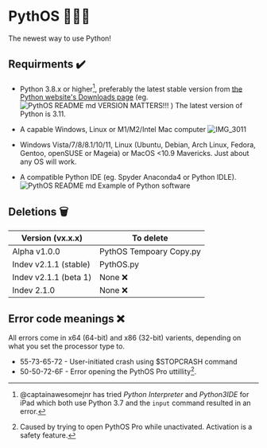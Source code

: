 # PythOS 👨🏻‍💻
The newest way to use Python!

## Requirments ✔️
- Python 3.8.x or higher[^1], preferably the latest stable version from [the Python website's Downloads page](https://www.python.org/downloads/) (eg. ![PythOS README md VERSION MATTERS!!!](https://user-images.githubusercontent.com/90992828/190842302-e3ec8367-0e7d-43e6-8549-c4e94c2f07d3.PNG) ) The latest version of Python is 3.11.

- A capable Windows, Linux or M1/M2/Intel Mac computer
![IMG_3011](https://user-images.githubusercontent.com/90992828/190842805-9f03ee21-6375-48e4-8b66-d161b639a6f8.jpeg)

- Windows Vista/7/8/8.1/10/11, Linux (Ubuntu, Debian, Arch Linux, Fedora, Gentoo, openSUSE or Mageia) or MacOS <10.9 Mavericks. Just about any OS will work.

- A compatible Python IDE (eg. Spyder Anaconda4 or Python IDLE).
![PythOS README md Example of Python software](https://user-images.githubusercontent.com/90992828/190842443-0bbb56ca-88e3-4fe4-9c8d-c7c1a7642287.PNG)

## Deletions 🗑️
| Version (vx.x.x)| To delete          |
|-----------|------------------|
|Alpha v1.0.0 | PythOS Tempoary Copy.py |
 Indev v2.1.1 (stable)        |      PythOS.py        |
| Indev v2.1.1 (beta 1)        |     None    ❌           |
|  Indev 2.1.0       |           None      ❌   |


## Error code meanings ❌
All errors come in x64 (64-bit) and x86 (32-bit) varients, depending on what you set the processor type to.
- 55-73-65-72 - User-initiated crash using $STOPCRASH command
- 50-50-72-6F - Error opening the PythOS Pro uttillity[^2].

[^1]: @captainawesomejnr has tried _Python Interpreter_ and _Python3IDE_ for iPad which both use Python 3.7 and the `input` command resulted in an error.
[^2]: Caused by trying to open PythOS Pro while unactivated. Activation is a safety feature. 
